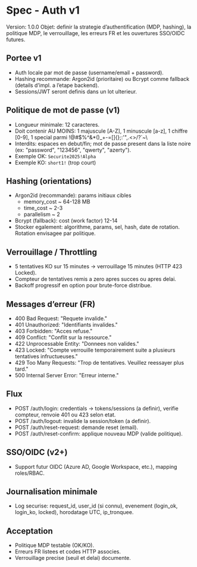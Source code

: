 # Spec - Auth v1

Version: 1.0.0
Objet: definir la strategie d’authentification (MDP, hashing), la politique MDP, le verrouillage, les erreurs FR et les ouvertures SSO/OIDC futures.

## Portee v1
- Auth locale par mot de passe (username/email + password).
- Hashing recommande: Argon2id (prioritaire) ou Bcrypt comme fallback (details d’impl. a l’etape backend).
- Sessions/JWT seront definis dans un lot ulterieur.

## Politique de mot de passe (v1)
- Longueur minimale: 12 caracteres.
- Doit contenir AU MOINS: 1 majuscule [A-Z], 1 minuscule [a-z], 1 chiffre [0-9], 1 special parmi !@#$%^&*()_+-=[]{};:'",.<>/?`~\
- Interdits: espaces en debut/fin; mot de passe present dans la liste noire (ex: "password", "123456", "qwerty", "azerty").
- Exemple OK: `Securite2025!Alpha`
- Exemple KO: `short1!` (trop court)

## Hashing (orientations)
- Argon2id (recommande): params initiaux cibles
  - memory_cost ~ 64-128 MB
  - time_cost ~ 2-3
  - parallelism ~ 2
- Bcrypt (fallback): cost (work factor) 12-14
- Stocker egalement: algorithme, params, sel, hash, date de rotation. Rotation envisagee par politique.

## Verrouillage / Throttling
- 5 tentatives KO sur 15 minutes -> verrouillage 15 minutes (HTTP 423 Locked).
- Compteur de tentatives remis a zero apres succes ou apres delai.
- Backoff progressif en option pour brute-force distribue.

## Messages d’erreur (FR)
- 400 Bad Request: "Requete invalide."
- 401 Unauthorized: "Identifiants invalides."
- 403 Forbidden: "Acces refuse."
- 409 Conflict: "Conflit sur la ressource."
- 422 Unprocessable Entity: "Donnees non valides."
- 423 Locked: "Compte verrouille temporairement suite a plusieurs tentatives infructueuses."
- 429 Too Many Requests: "Trop de tentatives. Veuillez reessayer plus tard."
- 500 Internal Server Error: "Erreur interne."

## Flux
- POST /auth/login: credentials -> tokens/sessions (a definir), verifie compteur, renvoie 401 ou 423 selon etat.
- POST /auth/logout: invalide la session/token (a definir).
- POST /auth/reset-request: demande reset (email).
- POST /auth/reset-confirm: applique nouveau MDP (valide politique).

## SSO/OIDC (v2+)
- Support futur OIDC (Azure AD, Google Workspace, etc.), mapping roles/RBAC.

## Journalisation minimale
- Log securise: request_id, user_id (si connu), evenement (login_ok, login_ko, locked), horodatage UTC, ip_tronquee.

## Acceptation
- Politique MDP testable (OK/KO).
- Erreurs FR listees et codes HTTP associes.
- Verrouillage precise (seuil et delai) documente.

